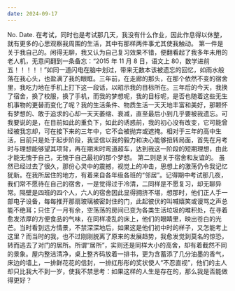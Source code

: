 ```yaml
---
date: 2024-09-17
---
```


No.
Date.
在考试，同时也是考试那几天，我没有什么作业，因此作息得以休整，就有更多的心思观察我周围的生活，其中有那样两件事尤其使我触动。
第一件是关于我自己的。闲得无聊，我又认为自己复习效果不错，便翻看起了我多年未用的老人机，无意间翻到一条备忘：“2015 年 11 月 8 日，语文上 80，数学进前五！！！！！”如同一道闪电在脑中划过，带来无数本该被遗忘的回忆，如雨水般落在我心头，也盈满了我的眼眶。三年前，在走廊的那头，在那个依然不变的宿舍里，我吃力地在手机上打下这一段话，以昭示我的目标所在。三年后的今天，我换了宿舍，换了校服，换了手机，而我的梦想呢，我的目标呢，是否也随着这些无生机事物的更替而变化了呢？我的生活条件、物质生活一天天地丰富和美好，那颗怀有梦想的、敢于追求的心却一天天萎缩、衰减，直至最后小到几乎要被我遗忘。可我要说的是，在目前如此的重负下，如此的诱惑前，我的初心没有改变，它可能曾经被我忘却，可在接下来的三年中，它不会被抛弃或遮掩。相对于三年的高中生活，目前只是处于起步阶段，我坚信以我的毅力和决心能够扭转局面，首先在月考时与理想能够望其项背，再在期末时弯道超车，达到我这一阶段的短期理想，由此才能无愧于自己，无愧于自己最初的那个梦想。
第二则是关于宿舍和友谊的。
虽然已经过去了很久，那份心灵中的震撼，视觉上的冲击，思想上的激荡仍令我记忆犹新。在我所居住的地方，有着来自各年级各班的“邻居”。记得期中考试那几夜，我们常不愿待在自己的宿舍，一是觉得过于冷清，二同样是不愿复习，却无聊异常。隔壁是四班的四个人，六人的宿舍因此显得拥挤不堪，想那时，他们正人手一部电子设备，每每推开那扇玻璃被密封住的门，此起彼伏的叫喊嬉笑或谩骂之声总能不绝耳；只住了一月有余，空荡荡的房间已变为各类生活垃圾的堆积处，在寻着愈发浓厚的方便食品的气味，在同样凌乱的床上，他们的眼睛里，映出苍白的光芒。当时看到远方情景，不禁深深地后，如果这是他们初中时的样子，又怎能考上这里？而当时的我，也不过刚刚脱离了原来的发展趋势，我愈发觉到莫名的惊恐，转而逃去了对门的居所。所谓“居所”，实则还是同样大小的高舍，却有着截然不同的景象。屋内整洁清净，桌上整齐码放着一排书，更为含蓄添了几分油墨的香气，床边的墙上，一排鲜花花的信封，一排红彤彤的奖状使人“不忍直视”，他们的主人却只比我大不到一岁，使我不禁思考：如果这样的人生是存在的，那么我是否能做得更好？
